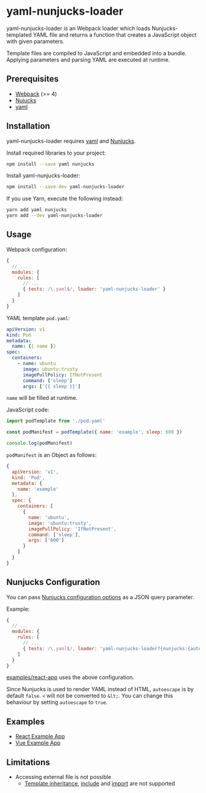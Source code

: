 # yaml-nunjucks-loader

yaml-nunjucks-loader is an Webpack loader which loads Nunjucks-templated YAML file and returns
a function that creates a JavaScript object with given parameters.

Template files are compiled to JavaScript and embedded into a bundle. Applying parameters and
parsing YAML are executed at runtime.

## Prerequisites

* [Webpack](https://www.npmjs.com/package/webpack) (>= 4)
* [Nujucks](https://www.npmjs.com/package/nunjucks)
* [yaml](https://www.npmjs.com/package/yaml)

## Installation

yaml-nunjucks-loader requires [yaml](https://www.npmjs.com/package/yaml) and [Nunjucks](https://mozilla.github.io/nunjucks/).

Install required libraries to your project:

```sh
npm install --save yaml nunjucks
```

Install yaml-nunjucks-loader:

```sh
npm install --save-dev yaml-nunjucks-loader
```

If you use Yarn, execute the following instead:

```sh
yarn add yaml nunjucks
yarn add --dev yaml-nunjucks-loader
```

## Usage

Webpack configuration:

```js
{
  // ...
  modules: {
    rules: [
      // ...
      { tests: /\.yaml$/, loader: 'yaml-nunjucks-loader' }
    ]
  }
}
```

YAML template `pod.yaml`:

```yaml
apiVersion: v1
kind: Pod
metadata:
  name: {{ name }}
spec:
  containers:
    - name: ubuntu
      image: ubuntu:trusty
      imagePullPolicy: IfNotPresent
      command: ['sleep']
      args: ['{{ sleep }}']
```

`name` will be filled at runtime.

JavaScript code:

```js
import podTemplate from './pod.yaml'

const podManifest = podTemplate({ name: 'example', sleep: 600 })

console.log(podManifest)
```

`podManifest` is an Object as follows:

```js
{
  apiVersion: 'v1',
  kind: 'Pod',
  metadata: {
    name: 'example'
  },
  spec: {
    containers: [
      {
        name: 'ubuntu',
        image: 'ubuntu:trusty',
        imagePullPolicy: 'IfNotPresent',
        command: ['sleep'],
        args: ['600']
      }
    ]
  }
}
```

## Nunjucks Configuration

You can pass [Nunjucks configuration options](http://mozilla.github.io/nunjucks/api.html#configure) as a JSON query parameter.

Example:

```js
{
  // ...
  modules: {
    rules: [
      // ...
      { tests: /\.yaml$/, loader: 'yaml-nunjucks-loader?{nunjucks:{autoescape:true}}' }
    ]
  }
}
```

[examples/react-app](examples/react-app) uses the above configuration.

Since Nunjucks is used to render YAML instead of HTML, `autoescape` is by default `false`. `<` will not be converted to `&lt;`. You can change this behaviour by setting `autoescape` to `true`.

## Examples

* [React Example App](examples/react-app)
* [Vue Example App](examples/vue-app)

## Limitations

* Accessing external file is not possible
  * [Template inheritance](http://mozilla.github.io/nunjucks/templating.html#template-inheritance), [include](http://mozilla.github.io/nunjucks/templating.html#include) and [import](http://mozilla.github.io/nunjucks/templating.html#import) are not supported
